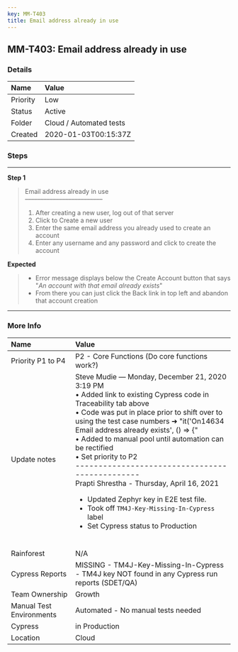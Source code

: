 ```yaml
---
key: MM-T403
title: Email address already in use
---
```


## MM-T403: Email address already in use

### Details

| Name     | Value                   |
| :------- | :---------------------- |
| Priority | Low                     |
| Status   | Active                  |
| Folder   | Cloud / Automated tests |
| Created  | 2020-01-03T00:15:37Z    |

### Steps

<hr/>

**Step 1**

> <article>Email address already in use<br>–––––––––––––––––––––––––<ol><li>After creating a new user, log out of that server</li><li> Click to Create a new user</li><li> Enter the same email address you already used to create an account</li><li>Enter any username and any password and click to create the account</li></ol></article>

**Expected**

> <article><ul><li>Error message displays below the Create Account button that says "<em>An account with that email already exists</em>"</li><li>From there you can just click the Back link in top left and abandon that account creation</li></ul></article>

<hr/>

### More Info

| Name                     | Value                                                                                                                                                                                                                                                                                                                                                                                                                                                                                                                                                                                                   |
| :----------------------- | :------------------------------------------------------------------------------------------------------------------------------------------------------------------------------------------------------------------------------------------------------------------------------------------------------------------------------------------------------------------------------------------------------------------------------------------------------------------------------------------------------------------------------------------------------------------------------------------------------ |
| Priority P1 to P4        | P2 - Core Functions (Do core functions work?)                                                                                                                                                                                                                                                                                                                                                                                                                                                                                                                                                           |
| Update notes             | Steve Mudie — Monday, December 21, 2020 3:19 PM<br>• Added link to existing Cypress code in Traceability tab above<br>• Code was put in place prior to shift over to using the test case numbers ➜ "it('On14634 Email address already exists', () =&gt; {"<br>• Added to manual pool until automation can be rectified<br>• Set priority to P2<br>-----------------------------------------------<br>Prapti Shrestha - Thursday, April 16, 2021<ul><li>Updated Zephyr key in E2E test file.</li><li>Took off `TM4J-Key-Missing-In-Cypress` label</li><li>Set Cypress status to Production</li></ul><br> |
| Rainforest               | N/A                                                                                                                                                                                                                                                                                                                                                                                                                                                                                                                                                                                                     |
| Cypress Reports          | MISSING - TM4J-Key-Missing-In-Cypress - TM4J key NOT found in any Cypress run reports (SDET/QA)                                                                                                                                                                                                                                                                                                                                                                                                                                                                                                         |
| Team Ownership           | Growth                                                                                                                                                                                                                                                                                                                                                                                                                                                                                                                                                                                                  |
| Manual Test Environments | Automated - No manual tests needed                                                                                                                                                                                                                                                                                                                                                                                                                                                                                                                                                                      |
| Cypress                  | in Production                                                                                                                                                                                                                                                                                                                                                                                                                                                                                                                                                                                           |
| Location                 | Cloud                                                                                                                                                                                                                                                                                                                                                                                                                                                                                                                                                                                                   |
